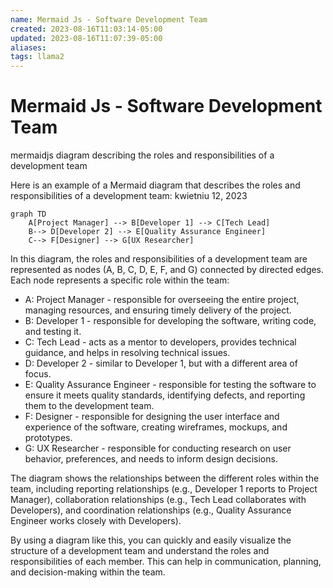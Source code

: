 ```yaml
---
name: Mermaid Js - Software Development Team
created: 2023-08-16T11:03:14-05:00
updated: 2023-08-16T11:07:39-05:00
aliases: 
tags: llama2
---
```

# Mermaid Js - Software Development Team

mermaidjs diagram describing the roles and responsibilities of a development team

Here is an example of a Mermaid diagram that describes the roles and responsibilities of a development team:
 kwietniu 12, 2023
 
```mermaid
graph TD
    A[Project Manager] --> B[Developer 1] --> C[Tech Lead]
    B--> D[Developer 2] --> E[Quality Assurance Engineer]
    C--> F[Designer] --> G[UX Researcher]
```

In this diagram, the roles and responsibilities of a development team are represented as nodes (A, B, C, D, E, F, and G) connected by directed edges. Each node represents a specific role within the team:

* A: Project Manager - responsible for overseeing the entire project, managing resources, and ensuring timely delivery of the project.
* B: Developer 1 - responsible for developing the software, writing code, and testing it.
* C: Tech Lead - acts as a mentor to developers, provides technical guidance, and helps in resolving technical issues.
* D: Developer 2 - similar to Developer 1, but with a different area of focus.
* E: Quality Assurance Engineer - responsible for testing the software to ensure it meets quality standards, identifying defects, and reporting them to the development team.
* F: Designer - responsible for designing the user interface and experience of the software, creating wireframes, mockups, and prototypes.
* G: UX Researcher - responsible for conducting research on user behavior, preferences, and needs to inform design decisions.

The diagram shows the relationships between the different roles within the team, including reporting relationships (e.g., Developer 1 reports to Project Manager), collaboration relationships (e.g., Tech Lead collaborates with Developers), and coordination relationships (e.g., Quality Assurance Engineer works closely with Developers).

By using a diagram like this, you can quickly and easily visualize the structure of a development team and understand the roles and responsibilities of each member. This can help in communication, planning, and decision-making within the team.